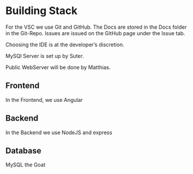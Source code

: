 # Building Stack

For the VSC we use Git and GitHub.
The Docs are stored in the Docs folder in the Git-Repo.
Issues are issued on the GitHub page under the Issue tab.


Choosing the IDE is at the developer’s discretion.

MySQl Server is set up by Suter.

Public WebServer will be done by Matthias.

## Frontend

In the Frontend, we use Angular

## Backend

In the Backend we use NodeJS and express

## Database

MySQL the Goat